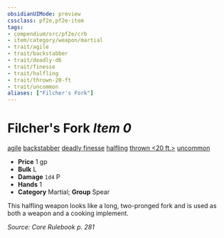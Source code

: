 ```yaml
---
obsidianUIMode: preview
cssclass: pf2e,pf2e-item
tags:
- compendium/src/pf2e/crb
- item/category/weapon/martial
- trait/agile
- trait/backstabber
- trait/deadly-d6
- trait/finesse
- trait/halfling
- trait/thrown-20-ft
- trait/uncommon
aliases: ["Filcher's Fork"]
---
```

# Filcher's Fork *Item 0*  
[agile](../../../rules/traits/agile.md)  [backstabber](../../../rules/traits/backstabber.md)  [deadly <d6>](../../../rules/traits/deadly.md)  [finesse](../../../rules/traits/finesse.md)  [halfling](../../../rules/traits/halfling.md)  [thrown <20 ft.>](../../../rules/traits/thrown.md)  [uncommon](../../../rules/traits/uncommon.md)  

- **Price** 1 gp
- **Bulk** L
- **Damage** `1d4` P
- **Hands** 1
- **Category** Martial; **Group** Spear 

This halfling weapon looks like a long, two-pronged fork and is used as both a weapon and a cooking implement.

*Source: Core Rulebook p. 281*